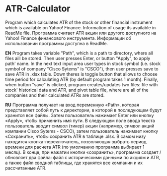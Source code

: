 # ATR-Calculator
Program which calculates ATR of the stock or other financial instrument which is available on Yahoo! Finance. Information of usage its available in ReadMe file.
Программа считает ATR акции или другого доступного на Yahoo! Finance финансового инструмента. Информации об использовании программы доступна в ReadMe.

**EN**
Program takes variable "Path", which is a path to directory, where all files aill be stored. Then user presses Enter, or button "Apply", to apply path' name. In the next text input area user types in stock symbol (i.e. stock symbol of company "Cisco Sytems" is "CSCO"), then user presses save to save ATR in .xlsx table. Down theres is toggle button that allows to choose time period for calculating ATR (by default program takes 1 month). Finally, when button "save" is clicked, program creates/updates two files: file with stock' historical data and ATR, and pivot table file, where are all of the companies and their calculated ATRs are stored.

**RU**
Программа получает на вход переменную «Path», которая представляет собой путь к директории, в которой в последующем будут хранится все файлы. Затем пользователь нажимает Enter или кнопку «Apply», чтобы применить имя пути. В следующем поле ввода текста пользователь вводит символ (тикер) акции (например, символ акций компании Cisco Sytems - CSCO), затем пользователь нажимает кнопку «Сохранить», чтобы сохранить ATR в таблице .xlsx. В самом низу находится кнопка-переключатель, позволяющая выбрать период времени для расчета ATR (по умолчанию программа выбирает 1 месяц). В конце, при нажатии кнопки «сохранить», программа создает / обновляет два файла: файл с историческими данными по акциям и ATR, а также файл сводной таблицы, где хранятся все компании и их рассчитанные ATR.
